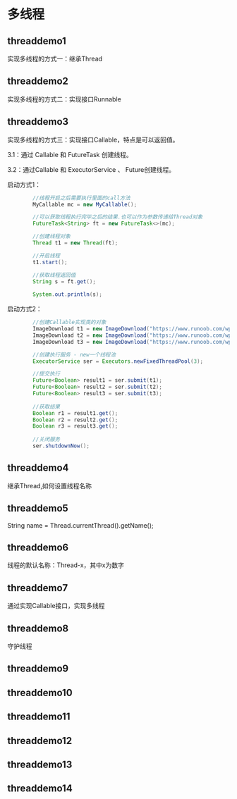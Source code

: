 # 多线程

## threaddemo1
实现多线程的方式一：继承Thread

## threaddemo2
实现多线程的方式二：实现接口Runnable

## threaddemo3
实现多线程的方式三：实现接口Callable<T>，特点是可以返回值。

3.1：通过 Callable 和 FutureTask 创建线程。

3.2：通过Callable 和 ExecutorService 、 Future创建线程。

启动方式1：
```java
        //线程开启之后需要执行里面的call方法
        MyCallable mc = new MyCallable();

        //可以获取线程执行完毕之后的结果.也可以作为参数传递给Thread对象
        FutureTask<String> ft = new FutureTask<>(mc);

        //创建线程对象
        Thread t1 = new Thread(ft);

        //开启线程
        t1.start();

        //获取线程返回值
        String s = ft.get();
        
        System.out.println(s);
```

启动方式2：
```java
        //创建Callable实现类的对象
        ImageDownload t1 = new ImageDownload("https://www.runoob.com/wp-content/uploads/2013/06/image-icon.png", "icon.png");
        ImageDownload t2 = new ImageDownload("https://www.runoob.com/wp-content/uploads/2013/06/02A7DD95-22B4-4FB9-B994-DDB5393F7F03.jpg", "html1.jpg");
        ImageDownload t3 = new ImageDownload("https://www.runoob.com/wp-content/uploads/2013/06/EAD13C0B-0BE9-411E-8E2A-23600B0BEF9B.jpg", "html2.jpg");

        //创建执行服务 - new一个线程池
        ExecutorService ser = Executors.newFixedThreadPool(3);

        //提交执行
        Future<Boolean> result1 = ser.submit(t1);
        Future<Boolean> result2 = ser.submit(t2);
        Future<Boolean> result3 = ser.submit(t3);
        
        //获取结果
        Boolean r1 = result1.get();
        Boolean r2 = result2.get();
        Boolean r3 = result3.get();
        
        //关闭服务
        ser.shutdownNow();
```

## threaddemo4
继承Thread,如何设置线程名称

## threaddemo5
String name = Thread.currentThread().getName();

## threaddemo6
线程的默认名称：Thread-x，其中x为数字

## threaddemo7
通过实现Callable接口，实现多线程

## threaddemo8
守护线程

## threaddemo9


## threaddemo10
## threaddemo11
## threaddemo12
## threaddemo13
## threaddemo14


